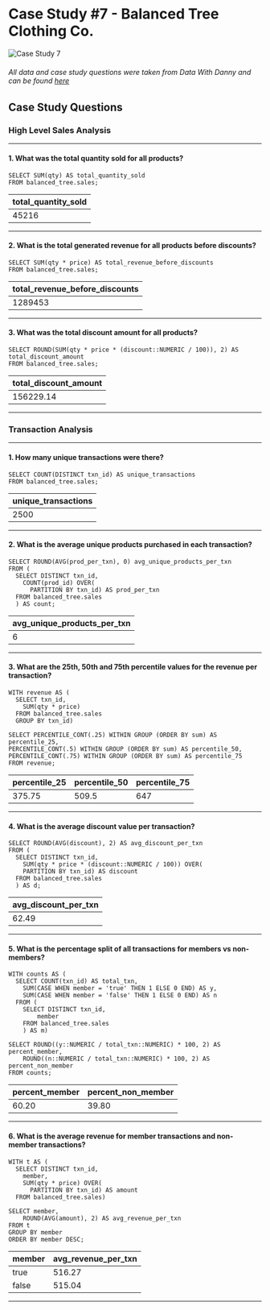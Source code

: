 # Case Study #7 - Balanced Tree Clothing Co.

![Case Study 7](https://github.com/acholtz06/8-Week-SQL-Challenge/assets/110953602/14ef1016-7398-4396-82bd-e43302db8b97)
###### All data and case study questions were taken from Data With Danny and can be found [here](https://8weeksqlchallenge.com/case-study-7/)

## Case Study Questions

### High Level Sales Analysis

---

#### 1. What was the total quantity sold for all products?

    SELECT SUM(qty) AS total_quantity_sold
    FROM balanced_tree.sales;

| total_quantity_sold |
| ------------------- |
| 45216               |

---
#### 2. What is the total generated revenue for all products before discounts?

    SELECT SUM(qty * price) AS total_revenue_before_discounts
    FROM balanced_tree.sales;

| total_revenue_before_discounts |
| ------------------------------ |
| 1289453                        |

---
#### 3. What was the total discount amount for all products?

    SELECT ROUND(SUM(qty * price * (discount::NUMERIC / 100)), 2) AS total_discount_amount
    FROM balanced_tree.sales;

| total_discount_amount |
| --------------------- |
| 156229.14             |

---

### Transaction Analysis

---

#### 1. How many unique transactions were there?

    SELECT COUNT(DISTINCT txn_id) AS unique_transactions
    FROM balanced_tree.sales;

| unique_transactions |
| ------------------- |
| 2500                |

---
#### 2. What is the average unique products purchased in each transaction?

    SELECT ROUND(AVG(prod_per_txn), 0) avg_unique_products_per_txn
    FROM (
      SELECT DISTINCT txn_id,
      	COUNT(prod_id) OVER(
          PARTITION BY txn_id) AS prod_per_txn
      FROM balanced_tree.sales
      ) AS count;

| avg_unique_products_per_txn |
| --------------------------- |
| 6                           |

---
#### 3. What are the 25th, 50th and 75th percentile values for the revenue per transaction?

    WITH revenue AS (
      SELECT txn_id,
      	SUM(qty * price)
      FROM balanced_tree.sales
      GROUP BY txn_id)
    
    SELECT PERCENTILE_CONT(.25) WITHIN GROUP (ORDER BY sum) AS percentile_25,
    PERCENTILE_CONT(.5) WITHIN GROUP (ORDER BY sum) AS percentile_50,
    PERCENTILE_CONT(.75) WITHIN GROUP (ORDER BY sum) AS percentile_75
    FROM revenue;

| percentile_25 | percentile_50 | percentile_75 |
| ------------- | ------------- | ------------- |
| 375.75        | 509.5         | 647           |

---
#### 4. What is the average discount value per transaction?

    SELECT ROUND(AVG(discount), 2) AS avg_discount_per_txn
    FROM (
      SELECT DISTINCT txn_id,
      	SUM(qty * price * (discount::NUMERIC / 100)) OVER(
      	PARTITION BY txn_id) AS discount
      FROM balanced_tree.sales
      ) AS d;

| avg_discount_per_txn |
| -------------------- |
| 62.49                |

---
#### 5. What is the percentage split of all transactions for members vs non-members?

    WITH counts AS (
      SELECT COUNT(txn_id) AS total_txn,
      	SUM(CASE WHEN member = 'true' THEN 1 ELSE 0 END) AS y,
      	SUM(CASE WHEN member = 'false' THEN 1 ELSE 0 END) AS n
      FROM (
        SELECT DISTINCT txn_id,
    		member
        FROM balanced_tree.sales
      	) AS m)
        
    SELECT ROUND((y::NUMERIC / total_txn::NUMERIC) * 100, 2) AS percent_member,
    	ROUND((n::NUMERIC / total_txn::NUMERIC) * 100, 2) AS percent_non_member
    FROM counts;

| percent_member | percent_non_member |
| -------------- | ------------------ |
| 60.20          | 39.80              |

---
#### 6. What is the average revenue for member transactions and non-member transactions?

    WITH t AS (
      SELECT DISTINCT txn_id,
    	member,
        SUM(qty * price) OVER(
          PARTITION BY txn_id) AS amount
      FROM balanced_tree.sales)
      
    SELECT member,
    	ROUND(AVG(amount), 2) AS avg_revenue_per_txn
    FROM t
    GROUP BY member
    ORDER BY member DESC;

| member | avg_revenue_per_txn |
| ------ | ------------------- |
| true   | 516.27              |
| false  | 515.04              |

---


